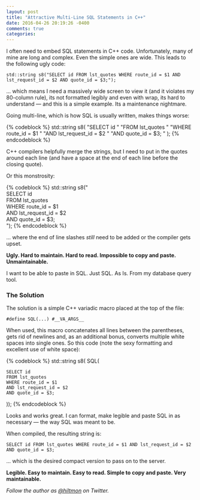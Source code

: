 ```yaml
---
layout: post
title: "Attractive Multi-Line SQL Statements in C++"
date: 2016-04-26 20:19:26 -0400
comments: true
categories: 
---
```


I often need to embed SQL statements in C++ code. Unfortunately, many of mine are long and complex. Even the simple ones are wide. This leads to the following ugly code:

	std::string s8("SELECT id FROM lst_quotes WHERE route_id = $1 AND lst_request_id = $2 AND quote_id = $3;");

... which means I need a massively wide screen to view it (and it violates my 80-column rule), its not formatted legibly and even with wrap, its hard to understand — and this is a simple example. Its a maintenance nightmare.

Going multi-line, which is how SQL is usually written, makes things worse:

{% codeblock %}
std::string s8(
  "SELECT id "
  "FROM lst_quotes "
  "WHERE route_id = $1 "
  "AND lst_request_id = $2 "
  "AND quote_id = $3; "
);
{% endcodeblock %}

C++ compilers helpfully merge the strings, but I need to put in the quotes around each line (and have a space at the end of each line before the closing quote).

Or this monstrosity:

{% codeblock %}
std::string s8("\
  SELECT id \
  FROM lst_quotes \
  WHERE route_id = $1 \
  AND lst_request_id = $2 \
  AND quote_id = $3; \
");
{% endcodeblock %}

... where the end of line slashes *still* need to be added or the compiler gets upset.

**Ugly. Hard to maintain. Hard to read. Impossible to copy and paste. Unmaintainable.**

I want to be able to paste in SQL. Just SQL. As Is. From my database query tool.

### The Solution

The solution is a simple C++ variadic macro placed at the top of the file:

	#define SQL(...) #__VA_ARGS__

When used, this macro concatenates all lines between the parentheses, gets rid of newlines and, as an additional bonus, converts multiple white spaces into single ones. So this code (note the sexy formatting and excellent use of white space):

{% codeblock %}
  std::string s8( SQL(
  
    SELECT id
    FROM lst_quotes
    WHERE route_id = $1
    AND lst_request_id = $2
    AND quote_id = $3;
    
  ));
{% endcodeblock %}

Looks and works great. I can format, make legible and paste SQL in as necessary — the way SQL was meant to be.

When compiled, the resulting string is:

	SELECT id FROM lst_quotes WHERE route_id = $1 AND lst_request_id = $2 AND quote_id = $3;
	
... which is the desired compact version to pass on to the server.

**Legible. Easy to maintain. Easy to read. Simple to copy and paste. Very maintainable.**

*Follow the author as [@hiltmon](https://twitter.com/hiltmon) on Twitter.*